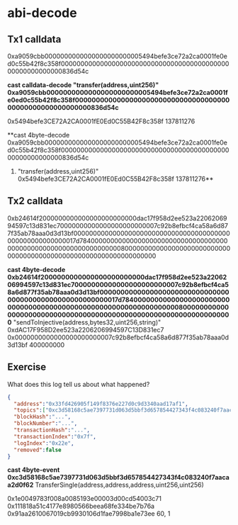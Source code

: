 # abi-decode
## Tx1 calldata
0xa9059cbb0000000000000000000000005494befe3ce72a2ca0001fe0ed0c55b42f8c358f000000000000000000000000000000000000000000000000000000000836d54c

**cast calldata-decode "transfer(address,uint256)" \
  0xa9059cbb0000000000000000000000005494befe3ce72a2ca0001fe0ed0c55b42f8c358f000000000000000000000000000000000000000000000000000000000836d54c**
  
  0x5494befe3CE72A2CA0001fE0Ed0C55B42F8c358f
137811276


**cast 4byte-decode 0xa9059cbb0000000000000000000000005494befe3ce72a2ca0001fe0ed0c55b42f8c358f000000000000000000000000000000000000000000000000000000000836d54c
1) "transfer(address,uint256)"
0x5494befe3CE72A2CA0001fE0Ed0C55B42F8c358f
137811276**





## Tx2 calldata

0xb24614f2000000000000000000000000dac17f958d2ee523a2206206994597c13d831ec70000000000000000000000007c92b8efbcf4ca58a6d877f35ab78aaa0d3d13bf0000000000000000000000000000000000000000000000000000000017d7840000000000000000000000000000000000000000000000000000000000000000800000000000000000000000000000000000000000000000000000000000000000

**cast 4byte-decode 0xb24614f2000000000000000000000000dac17f958d2ee523a2206206994597c13d831ec70000000000000000000000007c92b8efbcf4ca58a6d877f35ab78aaa0d3d13bf0000000000000000000000000000000000000000000000000000000017d7840000000000000000000000000000000000000000000000000000000000000000800000000000000000000000000000000000000000000000000000000000000000**
 "sendToInjective(address,bytes32,uint256,string)"
0xdAC17F958D2ee523a2206206994597C13D831ec7
0x0000000000000000000000007c92b8efbcf4ca58a6d877f35ab78aaa0d3d13bf
400000000


## Exercise

What does this log tell us about what happened?

```json
{
  "address":"0x33fd426905f149f8376e227d0c9d3340aad17af1",
  "topics":["0xc3d58168c5ae7397731d063d5bbf3d657854427343f4c083240f7aacaa2d0f62","0x0000000000000000000000001e0049783f008a0085193e00003d00cd54003c71","0x000000000000000000000000111818a51c4177e8980566beea68fe334be7b76a","0x00000000000000000000000091aa2610067019cb9930106d1fae7998ba1e73ee"], "data":"0x000000000000000000000000000000000000000000000000000000000000003c0000000000000000000000000000000000000000000000000000000000000001",
  "blockHash":"...",
  "blockNumber":"...",
  "transactionHash":"...",
  "transactionIndex":"0x7f",
  "logIndex":"0x22e",
  "removed":false
}
```

**cast 4byte-event 0xc3d58168c5ae7397731d063d5bbf3d657854427343f4c083240f7aacaa2d0f62**
TransferSingle(address,address,address,uint256,uint256)

0x1e0049783f008a0085193e00003d00cd54003c71
0x111818a51c4177e8980566beea68fe334be7b76a
0x91aa2610067019cb9930106d1fae7998ba1e73ee
60,
1






